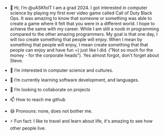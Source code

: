 - 👋 Hi, I’m @uASKfoIT
I am a grad 2024. I got interested in computer science by playing my first ever video game called Call of Duty Black Ops. It was amazing to know that someone or something was able to create a game
where it felt that you were in a different world.
I hope to achieve the same with my career. While I am still a noob in programming compared to the other amazing programmers.
My goal is that one day, I will too create something that people will enjoy. When I mean by something that people will enjoy, I mean create something
that that people can enjoy and have fun =) just like I did. ("Not so much for the money - for the corporate heads"). Yes almost forgot, don't forget about Steve. 

- 👀 I’m interested in computer science and cultures.
  
- 🌱 I’m currently learning software development, and languages. 
  
- 💞️ I’m looking to collaborate on projects
  
- 📫 How to reach me github
   
- 😄 Pronouns: none, does not bother me.
  
- ⚡ Fun fact: I like to travel and learn about life, it's amazing to see how other people live. 

<!---
uASKfoIT/uASKfoIT is a ✨ special ✨ repository because its `README.md` (this file) appears on your GitHub profile.
You can click the Preview link to take a look at your changes.
--->
